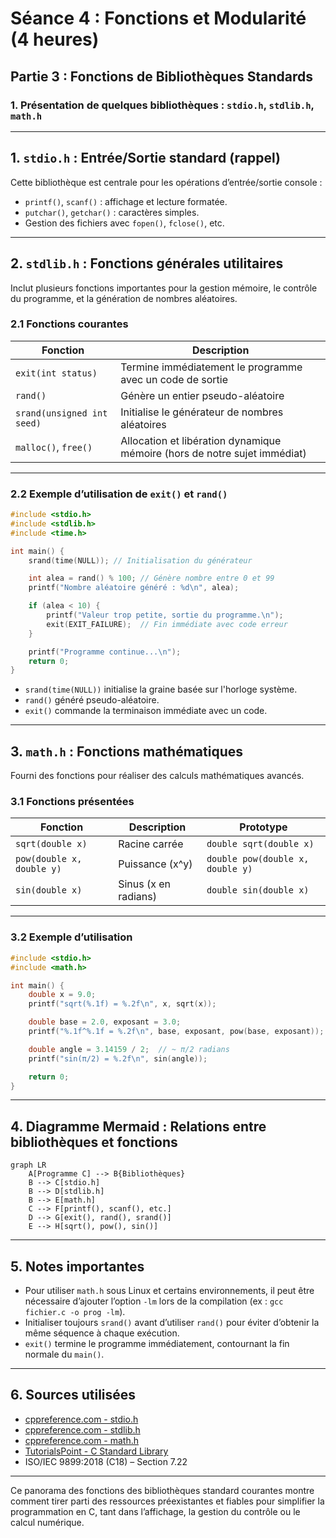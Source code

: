 # Séance 4 : Fonctions et Modularité (4 heures)

## Partie 3 : Fonctions de Bibliothèques Standards

### 1. Présentation de quelques bibliothèques : `stdio.h`, `stdlib.h`, `math.h`

---

## 1. `stdio.h` : Entrée/Sortie standard (rappel)

Cette bibliothèque est centrale pour les opérations d’entrée/sortie console :

- `printf()`, `scanf()` : affichage et lecture formatée.
- `putchar()`, `getchar()` : caractères simples.
- Gestion des fichiers avec `fopen()`, `fclose()`, etc.

---

## 2. `stdlib.h` : Fonctions générales utilitaires

Inclut plusieurs fonctions importantes pour la gestion mémoire, le contrôle du programme, et la génération de nombres aléatoires.

### 2.1 Fonctions courantes

| Fonction         | Description                                  |
|------------------|----------------------------------------------|
| `exit(int status)` | Termine immédiatement le programme avec un code de sortie |
| `rand()`          | Génère un entier pseudo-aléatoire           |
| `srand(unsigned int seed)` | Initialise le générateur de nombres aléatoires |
| `malloc()`, `free()`  | Allocation et libération dynamique mémoire (hors de notre sujet immédiat) |

---

### 2.2 Exemple d’utilisation de `exit()` et `rand()`

```c
#include <stdio.h>
#include <stdlib.h>
#include <time.h>

int main() {
    srand(time(NULL)); // Initialisation du générateur

    int alea = rand() % 100; // Génère nombre entre 0 et 99
    printf("Nombre aléatoire généré : %d\n", alea);

    if (alea < 10) {
        printf("Valeur trop petite, sortie du programme.\n");
        exit(EXIT_FAILURE);  // Fin immédiate avec code erreur
    }

    printf("Programme continue...\n");
    return 0;
}
```

- `srand(time(NULL))` initialise la graine basée sur l'horloge système.
- `rand()` généré pseudo-aléatoire.
- `exit()` commande la terminaison immédiate avec un code.

---

## 3. `math.h` : Fonctions mathématiques

Fourni des fonctions pour réaliser des calculs mathématiques avancés.

### 3.1 Fonctions présentées

| Fonction         | Description                       | Prototype                           |
|------------------|---------------------------------|-----------------------------------|
| `sqrt(double x)`  | Racine carrée                   | `double sqrt(double x)`            |
| `pow(double x, double y)` | Puissance (x^y)            | `double pow(double x, double y)`  |
| `sin(double x)`   | Sinus (x en radians)             | `double sin(double x)`             |

---

### 3.2 Exemple d’utilisation

```c
#include <stdio.h>
#include <math.h>

int main() {
    double x = 9.0;
    printf("sqrt(%.1f) = %.2f\n", x, sqrt(x));

    double base = 2.0, exposant = 3.0;
    printf("%.1f^%.1f = %.2f\n", base, exposant, pow(base, exposant));

    double angle = 3.14159 / 2;  // ~ π/2 radians
    printf("sin(π/2) = %.2f\n", sin(angle));

    return 0;
}
```

---

## 4. Diagramme Mermaid : Relations entre bibliothèques et fonctions

```mermaid
graph LR
    A[Programme C] --> B{Bibliothèques}
    B --> C[stdio.h]
    B --> D[stdlib.h]
    B --> E[math.h]
    C --> F[printf(), scanf(), etc.]
    D --> G[exit(), rand(), srand()]
    E --> H[sqrt(), pow(), sin()]
```

---

## 5. Notes importantes

- Pour utiliser `math.h` sous Linux et certains environnements, il peut être nécessaire d’ajouter l’option `-lm` lors de la compilation (ex : `gcc fichier.c -o prog -lm`).
- Initialiser toujours `srand()` avant d’utiliser `rand()` pour éviter d’obtenir la même séquence à chaque exécution.
- `exit()` termine le programme immédiatement, contournant la fin normale du `main()`.

---

## 6. Sources utilisées

- [cppreference.com - stdio.h](https://en.cppreference.com/w/c/io)  
- [cppreference.com - stdlib.h](https://en.cppreference.com/w/c/memory)  
- [cppreference.com - math.h](https://en.cppreference.com/w/c/numeric/math)  
- [TutorialsPoint - C Standard Library](https://www.tutorialspoint.com/c_standard_library/index.htm)  
- ISO/IEC 9899:2018 (C18) – Section 7.22

---

Ce panorama des fonctions des bibliothèques standard courantes montre comment tirer parti des ressources préexistantes et fiables pour simplifier la programmation en C, tant dans l’affichage, la gestion du contrôle ou le calcul numérique.
